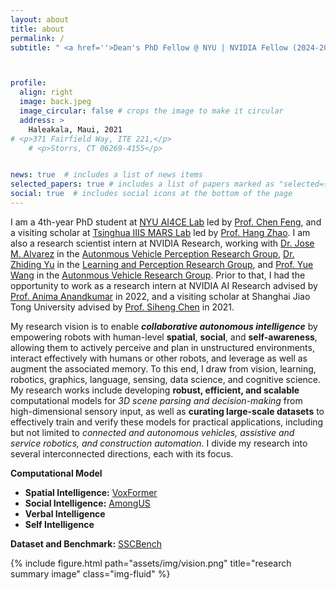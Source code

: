 ```yaml
---
layout: about
title: about
permalink: /
subtitle: " <a href=''>Dean's PhD Fellow @ NYU | NVIDIA Fellow (2024-2025)</a>"



profile:
  align: right
  image: back.jpeg
  image_circular: false # crops the image to make it circular
  address: >
    Haleakala, Maui, 2021
# <p>371 Fairfield Way, ITE 221,</p>
    # <p>Storrs, CT 06269-4155</p>


news: true  # includes a list of news items
selected_papers: true # includes a list of papers marked as "selected={true}"
social: true  # includes social icons at the bottom of the page
---
```


<!-- [I am on the job market! Please feel free to contact me if you think I could be a good fit. Thank you :)]() -->

I am a 4th-year PhD student at <a href='https://ai4ce.github.io'>NYU AI4CE Lab</a> led by <a href='https://scholar.google.com/citations?user=YeG8ZM0AAAAJ&hl=en'>Prof. Chen Feng</a>, and a visiting scholar at <a href='http://group.iiis.tsinghua.edu.cn/~marslab/#/'>Tsinghua IIIS MARS Lab</a> led by <a href='https://scholar.google.com/citations?user=DmahiOYAAAAJ'>Prof. Hang Zhao</a>. I am also a research scientist intern at NVIDIA Research, working with <a href='https://scholar.google.com/citations?user=Oyx-_UIAAAAJ&hl=en'>Dr. Jose M. Alvarez</a> in the <a href='https://alvarezlopezjosem.github.io'>Autonmous Vehicle Perception Research Group</a>, <a href='https://scholar.google.com/citations?user=1VI_oYUAAAAJ&hl=en'>Dr. Zhiding Yu</a> in the <a href='https://research.nvidia.com/labs/lpr/'>Learning and Perception Research Group</a>, and <a href='https://scholar.google.com/citations?user=v-AEFIEAAAAJ&hl=en'>Prof. Yue Wang</a> in the <a href='https://nvr-avg.github.io/'>Autonmous Vehicle Research Group</a>. Prior to that, I had the opportunity to work as a research intern at NVIDIA AI Research advised by <a href='https://scholar.google.com/citations?user=bEcLezcAAAAJ&hl=en'>Prof. Anima Anandkumar</a> in 2022, and a visiting scholar at Shanghai Jiao Tong University advised by <a href='https://scholar.google.com/citations?user=W_Q33RMAAAAJ&hl=en'>Prof. Siheng Chen</a> in 2021.  

My research vision is to enable ***collaborative autonomous intelligence*** by empowering robots with human-level **spatial**, **social**, and **self-awareness**, allowing them to actively perceive and plan in unstructured environments, interact effectively with humans or other robots, and leverage as well as augment the associated memory. To this end, I draw from vision, learning, robotics, graphics, language, sensing, data science, and cognitive science. My research works include developing **robust, efficient, and scalable** computational models for *3D scene parsing and decision-making* from high-dimensional sensory input, as well as **curating large-scale datasets** to effectively train and verify these models for practical applications, including but not limited to *connected and autonomous vehicles, assistive and service robotics, and construction automation*. I divide my research into several interconnected directions, each with its focus.
<div class="row">
    <div class="col-sm-5 mt-3 mt-md-0">
      <p> <b>Computational Model</b></p>
    <ul>
    <li><b>Spatial Intelligence:</b>  <a href=''>VoxFormer</a>  </li>
    <li><b>Social Intelligence:</b> <a href=''>AmongUS</a>   </li>
    <li><b>Verbal Intelligence</b> </li>
    <li><b>Self Intelligence</b> </li>
    </ul>
    <p> <b>Dataset and Benchmark:</b> <a href=''>SSCBench</a></p>
    </div>
    <div class="col-sm-7 mt-3 mt-md-3">
        {% include figure.html path="assets/img/vision.png" title="research summary image" class="img-fluid" %}
    </div>
</div>

<!-- <img src="assets/img/research_summary.png" width = "100%" /> -->

<!-- ---
layout: about
title: about
permalink: /
subtitle: <a href='#'>Affiliations</a>. Address. Contacts. Moto. Etc.

profile:
  align: right
  image: prof_pic.jpg
  image_circular: false # crops the image to make it circular
  address: >
    <p>555 your office number</p>
    <p>123 your address street</p>
    <p>Your City, State 12345</p>

news: true  # includes a list of news items
latest_posts: false  # includes a list of the newest posts
selected_papers: true # includes a list of papers marked as "selected={true}"
social: true  # includes social icons at the bottom of the page
---

Write your biography here. Tell the world about yourself. Link to your favorite [subreddit](http://reddit.com). You can put a picture in, too. The code is already in, just name your picture `prof_pic.jpg` and put it in the `img/` folder.

Put your address / P.O. box / other info right below your picture. You can also disable any of these elements by editing `profile` property of the YAML header of your `_pages/about.md`. Edit `_bibliography/papers.bib` and Jekyll will render your [publications page](/al-folio/publications/) automatically.

Link to your social media connections, too. This theme is set up to use [Font Awesome icons](http://fortawesome.github.io/Font-Awesome/) and [Academicons](https://jpswalsh.github.io/academicons/), like the ones below. Add your Facebook, Twitter, LinkedIn, Google Scholar, or just disable all of them. -->
